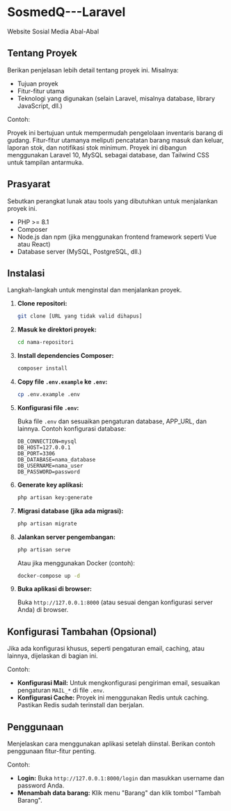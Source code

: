 # SosmedQ---Laravel

Website Sosial Media Abal-Abal

## Tentang Proyek

Berikan penjelasan lebih detail tentang proyek ini. Misalnya:

*   Tujuan proyek
*   Fitur-fitur utama
*   Teknologi yang digunakan (selain Laravel, misalnya database, library JavaScript, dll.)

Contoh:

Proyek ini bertujuan untuk mempermudah pengelolaan inventaris barang di gudang. Fitur-fitur utamanya meliputi pencatatan barang masuk dan keluar, laporan stok, dan notifikasi stok minimum. Proyek ini dibangun menggunakan Laravel 10, MySQL sebagai database, dan Tailwind CSS untuk tampilan antarmuka.

## Prasyarat

Sebutkan perangkat lunak atau tools yang dibutuhkan untuk menjalankan proyek ini.

*   PHP >= 8.1
*   Composer
*   Node.js dan npm (jika menggunakan frontend framework seperti Vue atau React)
*   Database server (MySQL, PostgreSQL, dll.)

## Instalasi

Langkah-langkah untuk menginstal dan menjalankan proyek.

1.  **Clone repositori:**

    ```bash
    git clone [URL yang tidak valid dihapus]
    ```

2.  **Masuk ke direktori proyek:**

    ```bash
    cd nama-repositori
    ```

3.  **Install dependencies Composer:**

    ```bash
    composer install
    ```

4.  **Copy file `.env.example` ke `.env`:**

    ```bash
    cp .env.example .env
    ```

5.  **Konfigurasi file `.env`:**

    Buka file `.env` dan sesuaikan pengaturan database, APP_URL, dan lainnya. Contoh konfigurasi database:

    ```
    DB_CONNECTION=mysql
    DB_HOST=127.0.0.1
    DB_PORT=3306
    DB_DATABASE=nama_database
    DB_USERNAME=nama_user
    DB_PASSWORD=password
    ```

6.  **Generate key aplikasi:**

    ```bash
    php artisan key:generate
    ```

7.  **Migrasi database (jika ada migrasi):**

    ```bash
    php artisan migrate
    ```

8.  **Jalankan server pengembangan:**

    ```bash
    php artisan serve
    ```

    Atau jika menggunakan Docker (contoh):

    ```bash
    docker-compose up -d
    ```

9.  **Buka aplikasi di browser:**

    Buka `http://127.0.0.1:8000` (atau sesuai dengan konfigurasi server Anda) di browser.

## Konfigurasi Tambahan (Opsional)

Jika ada konfigurasi khusus, seperti pengaturan email, caching, atau lainnya, dijelaskan di bagian ini.

Contoh:

*   **Konfigurasi Mail:** Untuk mengkonfigurasi pengiriman email, sesuaikan pengaturan `MAIL_*` di file `.env`.
*   **Konfigurasi Cache:** Proyek ini menggunakan Redis untuk caching. Pastikan Redis sudah terinstall dan berjalan.

## Penggunaan

Menjelaskan cara menggunakan aplikasi setelah diinstal. Berikan contoh penggunaan fitur-fitur penting.

Contoh:

*   **Login:** Buka `http://127.0.0.1:8000/login` dan masukkan username dan password Anda.
*   **Menambah data barang:** Klik menu "Barang" dan klik tombol "Tambah Barang".
